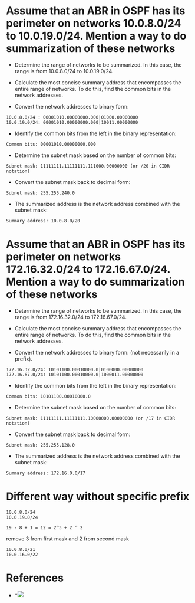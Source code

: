 # Assume that an ABR in OSPF has its perimeter on networks 10.0.8.0/24 to 10.0.19.0/24. Mention a way to do summarization of these networks

* Determine the range of networks to be summarized. In this case, the range is from 10.0.8.0/24 to 10.0.19.0/24.

* Calculate the most concise summary address that encompasses the entire range of networks. To do this, find the common bits in the network addresses.

* Convert the network addresses to binary form:
```
10.0.8.0/24 : 00001010.00000000.000|01000.00000000
10.0.19.0/24: 00001010.00000000.000|10011.00000000
```

* Identify the common bits from the left in the binary representation:
```
Common bits: 00001010.00000000.000
```

* Determine the subnet mask based on the number of common bits:
```
Subnet mask: 11111111.11111111.111000.00000000 (or /20 in CIDR notation)
```

* Convert the subnet mask back to decimal form:
```
Subnet mask: 255.255.240.0
```

* The summarized address is the network address combined with the subnet mask:
```
Summary address: 10.0.8.0/20
```

# Assume that an ABR in OSPF has its perimeter on networks 172.16.32.0/24 to 172.16.67.0/24. Mention a way to do summarization of these networks

* Determine the range of networks to be summarized. In this case, the range is from 172.16.32.0/24 to 172.16.67.0/24.

* Calculate the most concise summary address that encompasses the entire range of networks. To do this, find the common bits in the network addresses.

* Convert the network addresses to binary form: (not necessarily in a prefix).

```
172.16.32.0/24: 10101100.00010000.0|0100000.00000000
172.16.67.0/24: 10101100.00010000.0|1000011.00000000
```

* Identify the common bits from the left in the binary representation:

```
Common bits: 10101100.00010000.0
```

* Determine the subnet mask based on the number of common bits:

```
Subnet mask: 11111111.11111111.10000000.00000000 (or /17 in CIDR notation)
```

* Convert the subnet mask back to decimal form:

```
Subnet mask: 255.255.128.0
```

* The summarized address is the network address combined with the subnet mask:

```
Summary address: 172.16.0.0/17
```


# Different way without specific prefix

```
10.0.8.0/24 
10.0.19.0/24 

19 - 8 + 1 = 12 = 2^3 + 2 ^ 2
```

remove 3 from first mask and 2 from second mask

```
10.0.8.0/21
10.0.16.0/22
```

# References

* *![](https://www.youtube.com/watch?v=QqEcCzhlWis)